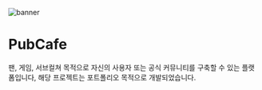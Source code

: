 ![banner](https://github.com/pubcafe/.github/assets/122026021/534777cb-744b-4949-a9ae-2f9bfb4d2164)

# PubCafe
팬, 게임, 서브컬쳐 목적으로 자신의 사용자 또는 공식 커뮤니티를 구축할 수 있는 플랫폼입니다, 해당 프로젝트는 포트폴리오 목적으로 개발되었습니다.
